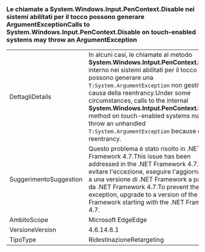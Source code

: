 ### <a name="calls-to-systemwindowsinputpencontextdisable-on-touch-enabled-systems-may-throw-an-argumentexception"></a><span data-ttu-id="3c7b9-101">Le chiamate a System.Windows.Input.PenContext.Disable nei sistemi abilitati per il tocco possono generare ArgumentException</span><span class="sxs-lookup"><span data-stu-id="3c7b9-101">Calls to System.Windows.Input.PenContext.Disable on touch-enabled systems may throw an ArgumentException</span></span>

|   |   |
|---|---|
|<span data-ttu-id="3c7b9-102">Dettagli</span><span class="sxs-lookup"><span data-stu-id="3c7b9-102">Details</span></span>|<span data-ttu-id="3c7b9-103">In alcuni casi, le chiamate al metodo <strong>System.Windows.Intput.PenContext.Disable</strong> interno nei sistemi abilitati per il tocco possono generare una <code>T:System.ArgumentException</code> non gestita a causa della reentrancy.</span><span class="sxs-lookup"><span data-stu-id="3c7b9-103">Under some circumstances, calls to the internal <strong>System.Windows.Intput.PenContext.Disable</strong> method on touch-enabled systems may throw an unhandled <code>T:System.ArgumentException</code> because of reentrancy.</span></span>|
|<span data-ttu-id="3c7b9-104">Suggerimento</span><span class="sxs-lookup"><span data-stu-id="3c7b9-104">Suggestion</span></span>|<span data-ttu-id="3c7b9-105">Questo problema è stato risolto in .NET Framework 4.7.</span><span class="sxs-lookup"><span data-stu-id="3c7b9-105">This issue has been addressed in the .NET Framework 4.7.</span></span> <span data-ttu-id="3c7b9-106">Per evitare l'eccezione, eseguire l'aggiornamento a una versione di .NET Framework a partire da .NET Framework 4.7.</span><span class="sxs-lookup"><span data-stu-id="3c7b9-106">To prevent the exception, upgrade to a version of the .NET Framework starting with the .NET Framework 4.7.</span></span>|
|<span data-ttu-id="3c7b9-107">Ambito</span><span class="sxs-lookup"><span data-stu-id="3c7b9-107">Scope</span></span>|<span data-ttu-id="3c7b9-108">Microsoft Edge</span><span class="sxs-lookup"><span data-stu-id="3c7b9-108">Edge</span></span>|
|<span data-ttu-id="3c7b9-109">Versione</span><span class="sxs-lookup"><span data-stu-id="3c7b9-109">Version</span></span>|<span data-ttu-id="3c7b9-110">4.6.1</span><span class="sxs-lookup"><span data-stu-id="3c7b9-110">4.6.1</span></span>|
|<span data-ttu-id="3c7b9-111">Tipo</span><span class="sxs-lookup"><span data-stu-id="3c7b9-111">Type</span></span>|<span data-ttu-id="3c7b9-112">Ridestinazione</span><span class="sxs-lookup"><span data-stu-id="3c7b9-112">Retargeting</span></span>|

